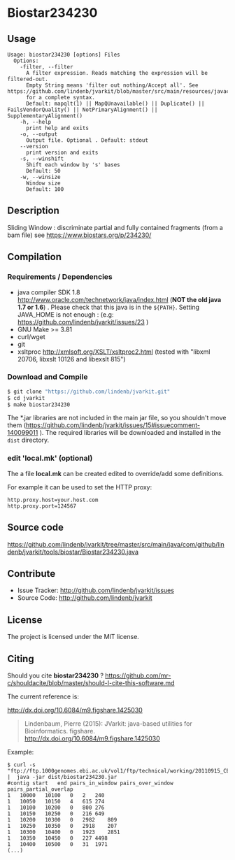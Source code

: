 # Biostar234230


## Usage

```
Usage: biostar234230 [options] Files
  Options:
    -filter, --filter
      A filter expression. Reads matching the expression will be filtered-out. 
      Empty String means 'filter out nothing/Accept all'. See https://github.com/lindenb/jvarkit/blob/master/src/main/resources/javacc/com/github/lindenb/jvarkit/util/bio/samfilter/SamFilterParser.jj 
      for a complete syntax.
      Default: mapqlt(1) || MapQUnavailable() || Duplicate() || FailsVendorQuality() || NotPrimaryAlignment() || SupplementaryAlignment()
    -h, --help
      print help and exits
    -o, --output
      Output file. Optional . Default: stdout
    --version
      print version and exits
    -s, --winshift
      Shift each window by 's' bases
      Default: 50
    -w, --winsize
      Window size
      Default: 100

```


## Description

Sliding Window : discriminate partial and fully contained fragments (from a bam file)  see https://www.biostars.org/p/234230/

## Compilation

### Requirements / Dependencies

* java compiler SDK 1.8 http://www.oracle.com/technetwork/java/index.html (**NOT the old java 1.7 or 1.6**) . Please check that this java is in the `${PATH}`. Setting JAVA_HOME is not enough : (e.g: https://github.com/lindenb/jvarkit/issues/23 )
* GNU Make >= 3.81
* curl/wget
* git
* xsltproc http://xmlsoft.org/XSLT/xsltproc2.html (tested with "libxml 20706, libxslt 10126 and libexslt 815")


### Download and Compile

```bash
$ git clone "https://github.com/lindenb/jvarkit.git"
$ cd jvarkit
$ make biostar234230
```

The *.jar libraries are not included in the main jar file, so you shouldn't move them (https://github.com/lindenb/jvarkit/issues/15#issuecomment-140099011 ).
The required libraries will be downloaded and installed in the `dist` directory.

### edit 'local.mk' (optional)

The a file **local.mk** can be created edited to override/add some definitions.

For example it can be used to set the HTTP proxy:

```
http.proxy.host=your.host.com
http.proxy.port=124567
```
## Source code 

https://github.com/lindenb/jvarkit/tree/master/src/main/java/com/github/lindenb/jvarkit/tools/biostar/Biostar234230.java

## Contribute

- Issue Tracker: http://github.com/lindenb/jvarkit/issues
- Source Code: http://github.com/lindenb/jvarkit

## License

The project is licensed under the MIT license.

## Citing

Should you cite **biostar234230** ? https://github.com/mr-c/shouldacite/blob/master/should-I-cite-this-software.md

The current reference is:

http://dx.doi.org/10.6084/m9.figshare.1425030

> Lindenbaum, Pierre (2015): JVarkit: java-based utilities for Bioinformatics. figshare.
> http://dx.doi.org/10.6084/m9.figshare.1425030



Example:


```
$ curl -s "ftp://ftp.1000genomes.ebi.ac.uk/vol1/ftp/technical/working/20110915_CEUtrio_b37_decoy_alignment/CEUTrio.HiSeq.WGS.b37_decoy.NA12892.clean.dedup.recal.bam" |  java -jar dist/biostar234230.jar 
#contig	start	end	pairs_in_window	pairs_over_window	pairs_partial_overlap
1	10000	10100	0	2	240
1	10050	10150	4	615	274
1	10100	10200	0	800	276
1	10150	10250	0	216	649
1	10200	10300	0	2982	809
1	10250	10350	0	2918	207
1	10300	10400	0	1923	2851
1	10350	10450	0	227	4498
1	10400	10500	0	31	1971
(...)

```






